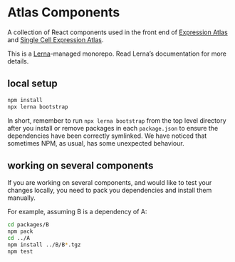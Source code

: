 # Atlas Components

A collection of React components used in the front end of [Expression Atlas](https://www.ebi.ac.uk/gxa) and
[Single Cell Expression Atlas](https://www.ebi.ac.uk/gxa/sc).

This is a [Lerna](https://github.com/lerna/lerna)-managed monorepo. Read Lerna’s documentation for more details.

## local setup

```bash
npm install
npx lerna bootstrap
```

In short, remember to run `npx lerna bootstrap` from the top level directory after you install or remove packages in
each `package.json` to ensure the dependencies have been correctly symlinked. We have noticed that sometimes NPM, as
usual, has some unexpected behaviour.

## working on several components

If you are working on several components, and would like to test your changes locally, you need
to pack you dependencies and install them manually.

For example, assuming B is a dependency of A:

```bash
cd packages/B
npm pack
cd ../A
npm install ../B/B*.tgz
npm test
```
